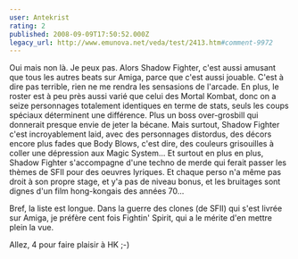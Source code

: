 ```yaml
---
user: Antekrist
rating: 2
published: 2008-09-09T17:50:52.000Z
legacy_url: http://www.emunova.net/veda/test/2413.htm#comment-9972
---
```

Oui mais non là. Je peux pas.
Alors Shadow Fighter, c'est aussi amusant que tous les autres beats sur Amiga, parce que c'est aussi jouable. C'est à dire pas terrible, rien ne me rendra les sensasions de l'arcade.
En plus, le roster est à peu près aussi varié que celui des Mortal Kombat, donc on a seize personnages totalement identiques en terme de stats, seuls les coups spéciaux déterminent une différence. Plus un boss over-grosbill qui donnerait presque envie de jeter la bécane.
Mais surtout, Shadow Fighter c'est incroyablement laid, avec des personnages distordus, des décors encore plus fades que Body Blows, c'est dire, des couleurs grisouilles à coller une dépression aux Magic System... 
Et surtout en plus en plus, Shadow Fighter s'accompagne d'une techno de merde qui ferait passer les thèmes de SFII pour des oeuvres lyriques.
Et chaque perso n'a même pas droit à son propre stage, et y'a pas de niveau bonus, et les bruitages sont dignes d'un film hong-kongais des années 70...

Bref, la liste est longue. Dans la guerre des clones (de SFII) qui s'est livrée sur Amiga, je préfère cent fois Fightin' Spirit, qui a le mérite d'en mettre plein la vue.

Allez, 4 pour faire plaisir à HK ;-)